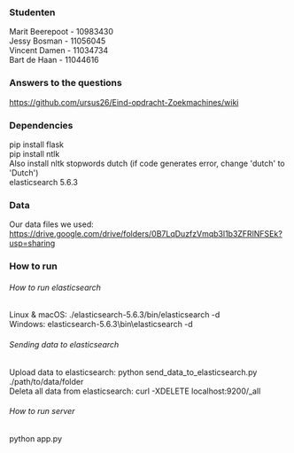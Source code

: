 ### Studenten
Marit Beerepoot - 10983430 <br>
Jessy Bosman - 11056045 <br>
Vincent Damen - 11034734 <br>
Bart de Haan - 11044616 <br>

### Answers to the questions
https://github.com/ursus26/Eind-opdracht-Zoekmachines/wiki

### Dependencies
pip install flask <br>
pip install ntlk <br>
Also install nltk stopwords dutch (if code generates error, change 'dutch' to 'Dutch') <br>
elasticsearch 5.6.3

### Data
Our data files we used: https://drive.google.com/drive/folders/0B7LqDuzfzVmqb3l1b3ZFRlNFSEk?usp=sharing

### How to run
###### How to run elasticsearch
Linux & macOS: ./elasticsearch-5.6.3/bin/elasticsearch -d <br>
Windows: elasticsearch-5.6.3\bin\elasticsearch -d <br>

###### Sending data to elasticsearch
Upload data to elasticsearch: python send_data_to_elasticsearch.py ./path/to/data/folder <br>
Deleta all data from elasticsearch: curl -XDELETE localhost:9200/_all

###### How to run server
python app.py
